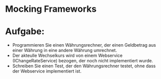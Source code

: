 ﻿# Mocking Frameworks

# Aufgabe:

- Programmieren Sie einen Währungsrechner, der einen Geldbetrag aus einer Währung in eine andere Währung umrechnet.
- Der akteulle Wechselkurs wird von einem Webservice (IChangeRateService) bezogen, der noch nicht implementiert wurde.
- Schreiben Sie einen Test, der den Währungsrechner testet, ohne dass der Webservice implementiert ist.
